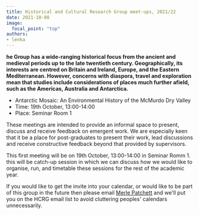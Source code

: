 ```yaml
---
title: Historical and Cultural Research Group meet-ups, 2021/22
date: 2021-10-08
image:
  focal_point: "top"
authors:
- lenka
---
```


**he Group has a wide-ranging historical focus from the ancient and medieval periods up to the late twentieth century. Geographically, its interests are centred on Britain and Ireland, Europe, and the Eastern Mediterranean. However, concerns with diaspora, travel and exploration mean that studies include considerations of places much further afield, such as the Americas, Australia and Antarctica.**

<!--more-->

* Antarctic Mosaic: An Environmental History of the McMurdo Dry Valley
* Time: 19th October, 13:00-14:00
* Place: Seminar Room 1


These meetings are intended to provide an informal space to present, discuss and receive feedback on emergent work. We are especially keen that it be a place for post-graduates to present their work, lead discussions and receive constructive feedback beyond that provided by supervisors.

This first meeting will be on 19th October, 13:00-14:00 in Seminar Romm 1. this will be catch-up session in which we can discuss how we would like to organise, run, and timetable these sessions for the rest of the academic year.

If you would like to get the invite into your calendar, or would like to be part of this group in the future then please email [Merle Patchett](https://www.bristol.ac.uk/people/person/Merle-Patchett-a0f7c88f-1a2e-44aa-9b5c-8b74f5c88cf1/) and we'll put you on the HCRG email list to avoid cluttering peoples' calendars unnecessarily.
